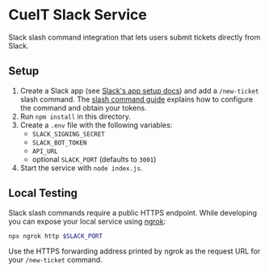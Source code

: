 # CueIT Slack Service

Slack slash command integration that lets users submit tickets directly from Slack.

## Setup
1. Create a Slack app (see [Slack's app setup docs](https://api.slack.com/apps)) and add a `/new-ticket` slash command. The [slash command guide](https://api.slack.com/interactivity/slash-commands) explains how to configure the command and obtain your tokens.
2. Run `npm install` in this directory.
3. Create a `.env` file with the following variables:
   - `SLACK_SIGNING_SECRET`
   - `SLACK_BOT_TOKEN`
   - `API_URL`
   - optional `SLACK_PORT` (defaults to `3001`)
4. Start the service with `node index.js`.

## Local Testing
Slack slash commands require a public HTTPS endpoint. While developing you can expose your local service using [ngrok](https://ngrok.com/):

```bash
npx ngrok http $SLACK_PORT
```

Use the HTTPS forwarding address printed by ngrok as the request URL for your `/new-ticket` command.
